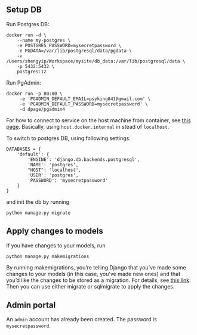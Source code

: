 ## Setup DB
Run Postgres DB:
```
docker run -d \
    --name my-postgres \
    -e POSTGRES_PASSWORD=mysecretpassword \
    -e PGDATA=/var/lib/postgresql/data/pgdata \
    -v /Users/shengyip/Workspace/mysite/db_data:/var/lib/postgresql/data \
    -p 5432:5432 \
    postgres:12
```
Run PgAdmin:
```
docker run -p 80:80 \
     -e 'PGADMIN_DEFAULT_EMAIL=psyking841@gmail.com' \
     -e 'PGADMIN_DEFAULT_PASSWORD=mysecretpassword' \
     -d dpage/pgadmin4
```
For how to connect to service on the host machine from container, see [this page](https://docs.docker.com/docker-for-mac/networking/#use-cases-and-workarounds).
Basically, using `host.docker.internal` in stead of `localhost`.

To switch to postgres DB, using following settings:
```
DATABASES = {
    'default': {
        'ENGINE': 'django.db.backends.postgresql',
        'NAME': 'postgres',
        "HOST": 'localhost',
        'USER': 'postgres',
        'PASSWORD': 'mysecretpassword'
    }
}
```
and init the db by running  
```
python manage.py migrate
```

## Apply changes to models
If you have changes to your models, run
```
python manage.py makemigrations
```
By running makemigrations, you’re telling Django that you’ve made some changes to your models (in this case, you’ve made new ones) and that you’d like the changes to be stored as a migration.
For details, see [this link](https://docs.djangoproject.com/en/3.1/intro/tutorial02/#activating-models).
Then you can use either migrate or sqlmigrate to apply the changes.

## Admin portal
An `admin` account has already been created. The password is `mysecretpassword`.